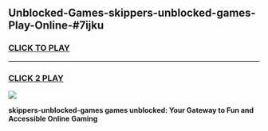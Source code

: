 
## Unblocked-Games-skippers-unblocked-games-Play-Online-#7ijku
<h3>
<a href="https://premium.freeplayer.one?title=skippers-unblocked-games&ref=27F">CLICK TO PLAY</a></h3>
<hr>

<h3>
<a href="https://premium.freeplayer.one?title=skippers-unblocked-games&ref=27F">CLICK 2 PLAY</a>
  
</h3>

<a href="https://premium.freeplayer.one?title=skippers-unblocked-games&ref=27F"><img src="https://clearcache.store/games.png"></a>


**skippers-unblocked-games games unblocked: Your Gateway to Fun and Accessible Online Gaming**
